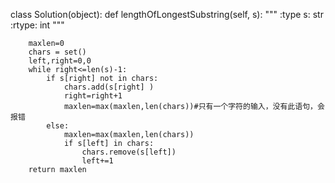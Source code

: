 class Solution(object):
    def lengthOfLongestSubstring(self, s):
        """
        :type s: str
        :rtype: int
        """

        maxlen=0
        chars = set()
        left,right=0,0
        while right<=len(s)-1:
            if s[right] not in chars:
                chars.add(s[right] )
                right=right+1
                maxlen=max(maxlen,len(chars))#只有一个字符的输入，没有此语句，会报错
            else:
                maxlen=max(maxlen,len(chars))
                if s[left] in chars:
                    chars.remove(s[left])
                    left+=1
        return maxlen
